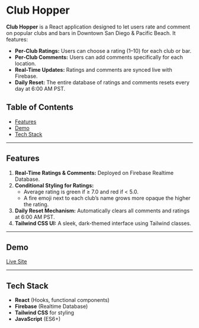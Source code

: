 # Club Hopper

**Club Hopper** is a React application designed to let users rate and comment on popular clubs and bars in Downtown San Diego & Pacific Beach. It features:

- **Per-Club Ratings:** Users can choose a rating (1–10) for each club or bar.
- **Per-Club Comments:** Users can add comments specifically for each location.
- **Real-Time Updates:** Ratings and comments are synced live with Firebase.
- **Daily Reset:** The entire database of ratings and comments resets every day at 6:00 AM PST.

## Table of Contents

- [Features](#features)  
- [Demo](#demo)  
- [Tech Stack](#tech-stack)

---

## Features

1. **Real-Time Ratings & Comments:** Deployed on Firebase Realtime Database.  
2. **Conditional Styling for Ratings:**  
   - Average rating is green if ≥ 7.0 and red if < 5.0.  
   - A fire emoji next to each club’s name grows more opaque the higher the rating.  
3. **Daily Reset Mechanism:** Automatically clears all comments and ratings at 6:00 AM PST.  
4. **Tailwind CSS UI:** A sleek, dark-themed interface using Tailwind classes.  

---

## Demo

[Live Site](https://thomascaneday.github.io/club-hopper/)

---

## Tech Stack

- **React** (Hooks, functional components)
- **Firebase** (Realtime Database)
- **Tailwind CSS** for styling
- **JavaScript** (ES6+)
